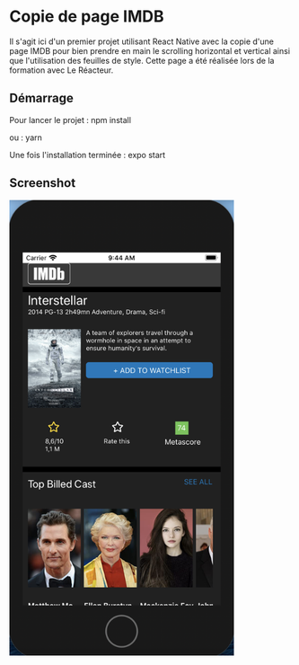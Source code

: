 # Copie de page IMDB

Il s'agit ici d'un premier projet utilisant React Native avec la copie d'une page IMDB pour bien prendre en main le scrolling horizontal et vertical ainsi que l'utilisation des feuilles de style.
Cette page a été réalisée lors de la formation avec Le Réacteur.

## Démarrage

Pour lancer le projet :
npm install

ou :
yarn

Une fois l'installation terminée :
expo start

## Screenshot

<div >
    <img src="./assets/Interstellar_capture.png" width="400px"> </img> 
</div>
